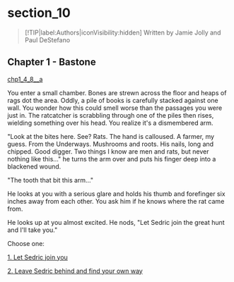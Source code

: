 
# section_10

>[!TIP|label:Authors|iconVisibility:hidden]
>Written by Jamie Jolly and Paul DeStefano

## Chapter 1 - Bastone

[chp1_4_8__a](../../decomp/app/src/main/res/raw/chp1_4_8__a.mp3 ':include :type=audio')

You enter a small chamber. Bones are strewn across the floor and heaps of rags dot the area. Oddly, a pile of books is carefully stacked against one wall. You wonder how this could smell worse than the passages you were just in. The ratcatcher is scrabbling through one of the piles then rises, wielding something over his head. You realize it's a dismembered arm.

"Look at the bites here. See? Rats. The hand is calloused. A farmer, my guess. From the Underways. Mushrooms and roots. His nails, long and chipped. Good digger. Two things I know are men and rats, but never nothing like this…" he turns the arm over and puts his finger deep into a blackened wound.

"The tooth that bit this arm…"

He looks at you with a serious glare and holds his thumb and forefinger six inches away from each other. You ask him if he knows where the rat came from.

He looks up at you almost excited. He nods, "Let Sedric join the great hunt and I'll take you."


Choose one:

[1. Let Sedric join you](output/chapter1/section_13.md)

[2. Leave Sedric behind and find your own way](output/chapter1/section_11.md)


